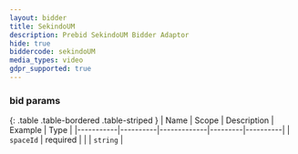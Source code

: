 ```yaml
---
layout: bidder
title: SekindoUM
description: Prebid SekindoUM Bidder Adaptor
hide: true
biddercode: sekindoUM
media_types: video
gdpr_supported: true
---
```


### bid params

{: .table .table-bordered .table-striped }
| Name      | Scope    | Description | Example | Type     |
|-----------|----------|-------------|---------|----------|
| `spaceId` | required |             |         | `string` |
